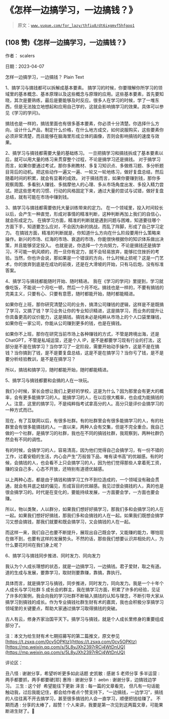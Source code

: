 # 《怎样一边搞学习，一边搞钱？》

> 原文：[`www.yuque.com/for_lazy/thfiu8/dt6ixgmvf5hfgoo1`](https://www.yuque.com/for_lazy/thfiu8/dt6ixgmvf5hfgoo1)



## (108 赞)《怎样一边搞学习，一边搞钱？》 

作者： scalers 

日期：2023-04-07 

怎样一边搞学习，一边搞钱？ ​Plain Text

1、搞学习与搞钱都可以拆解成基本要素。 搞学习的时候，你要理解你所学习的领域里的基本概念、基本原理以及这些概念与原理的应用。这些基本要素，首先要知晓，其次是要熟练，最后是要能够及时反应。很多人在学习的时候，学了一堆东西，但是无法独立地想起和应用自己学的，这就会影响搞学习的效果。具体可以参见《学习的学问》。 

搞钱也是一样的，搞钱里面也有很多基本要素，你必须十分清楚。你选择什么方向，设计什么产品，制定什么价格，在什么地方成交，如何说服购买，这些要素你必须非常清楚，而且能够在脑海里形成立体的画像，否则会影响搞钱的速度与效果。 

2、搞学习与搞钱都需要大量的基础练习。 一旦把搞学习和搞钱拆成了基本要素以后，就可以用大量的练习来贯穿整个过程，不论是搞学习还是搞钱。 对于搞学习而言，如果你要通过考试，那你多刷教材、多复习知识点、多做练习题、多分析题目背后的动机。把这些动作一遍又一遍、一轮又一轮地练习，做好复盘总结，然后随着时间的积累，就会有显著的成效。 对于搞钱而言，如果你要赚到钱，那你多观察周围、多看别人赚钱、多揣摩他人的心理、多从市场角度出发、多投入精力尝试。把这些思考的习惯、行动的风格固定下来，通过大量的尝试与试错，做好复盘总结，就有可能在市场中赚到钱。 

3、搞学习与搞钱都需要依托大量训练带来的定力。 在一个领域里，投入时间较长以后，会产生一种直觉，形成对事情的精准判断，这种判断再加上我们的自信心，就会形成定力。 在搞学习方面，精准的判断就是遇到问题与困难，知道要往哪个方面下手，知道要怎么应对，不会因为新的挑战，而乱了阵脚，形成了自己学习定力。 在搞钱方面，精准的判断就是，你知道什么方向在什么阶段要用什么策略来操作。新兴的市场、红海的市场、衰退的市场，你能很快根据你的知识体系做出决策，并且能够坚定投入。 也就是说，你选择一个方向努力，不论是搞钱还是搞学习，不可能一帆风顺的，而一旦你有定力，就不会轻易放弃，能够扛住挫折的考验。当然，你也许会说，那如果是一个错误的方向，什么时候止损呢？这是一门艺术，你的放弃到底是在成功的前夜，还是在大滑坡的开始，只有马后炮，没有标准答案。 

4、搞学习与搞钱都能随时开始、随时精进。 我在《学习的学问》里提到，学习就像吃饭，不能说一个月吃一顿，然后一个月不吃。搞钱也是一样的，不要有搞钱的完美主义，只要有心、只要有意愿，随时都能开始，随时都能精进。 

如果你在上班，那你研究清楚公司的业务，搞清公司赚钱的逻辑，这样是不是既搞了学习，又搞了钱？学习业务让你的专业知识精进，这是搞学习，而业务的提升让你具备更高的议价能力，这是搞钱。搞钱未必是纯粹从市场上的个人口袋里赚钱，如果你在一家公司，你能从公司赚到更多的钱，也是在搞钱。 

如果你不上班，那你在研究当前市场上各种赚钱的方式，不管是跨境出海，还是 ChatGPT，不管是私域运营，还是个人 IP，是不是都要学习现有行业的打法，这部分是不是在搞学习？当你学习了一定阶段，需要开始动手操作，这是不是在搞钱？当你搞到了钱，是不是要复盘总结，这是不是在搞学习？当你亏了钱，是不是要分析经验教训，是不是在搞学习？ 

所以，搞钱和搞学习，随时都能开始，随时都能精进。 

5、搞学习与搞钱都要和会搞的人在一块玩。 

我们小时候，家长会想让我们上更好的学校，这是为什么？因为那里会有更大的概率，会有更多能搞学习的人。能搞学习的人，在以后很大概率，也会成为能搞钱的人。注意，这里的搞学习，不是纯粹指考试拿高分的人。高分只是评价会搞学习的一种方式而已。 

现在，有了互联网以后，有很多社群。有的社群里会有很多能搞学习的人，有的社群里会有很多能搞钱的人。一直以来，两种人会有交集，但是不完全重合。我自己做的一个社群，是搞学习的社群，我也在不同的搞钱社群，我观察到，两种社群仍然会有不同的调性。 

有的时候，会搞学习的人，容易清高，因为他们觉得自己会搞学习，有一份不错的工作，过着安稳的生活，内心会产生“万般皆下品，唯有读书高”的优越感。有的时候，会搞钱的人，也会看不上只会搞学习的人，因为他们觉得那些人拿着死工资，赚的没自己多，心态不开放，还特别有道德优越感。 

以上两种心态，都是由于搞钱和搞学习工作不到位造成的，一个领域没有融会贯通，就会有井底之蛙的偏见，形成盲目的优越感。我见过很会搞钱的人，真的也是很会搞学习的。时代是在变化的，要能持续发展，一方面要会学，一方面也要会赚。 

所以，物以类聚，人以群分，如果我们想好好搞学习，那我们多和会搞学习的人在一起。如果我们想好好搞钱，那我们多和会搞钱的人在一起。如果我们既想会搞学习又想会搞钱，那我们就要和既会搞学习，又会搞钱的人在一起。 

而这样一来，我们自己也要不断提升，展现出自己既会学，又能赚的能力，哪怕现在做不到，也要有这样的发展势头。不然的话，那些我们想要认识并相处的人，为什么要花时间在我们身上呢？ 

6、搞学习与搞钱同步推进、同时发力、同向发力 

我认为个人成长理想的状态，就是一边搞学习，一边搞钱。君子爱财，取之有道。道的生成与发展，要靠学习，取财则要靠赚，靠搞，靠执行。 

具体而言，就是搞学习与搞钱，同步推进，同时发力，同向发力。我是一个十年个人成长与学习社群 S 成长会的群主，我在搞学习方面，积累了许多的经验，见证了许多的案例，我会向我的学习社群不断输入搞钱的认知与理念，不断引导大家从搞学习到搞钱的成长。作为专业搞钱社群生财有术的嘉宾，我也会积极分享搞学习领域里的关键要点，帮助大家通过搞学习取得搞钱的突破。 

古人有云，修身齐家治国平天下。搞学习与搞钱，就是个人成长里修身的重要组成部分了。 

注：本文为给生财有术七期招募写的第二篇推文，原文参见[https://t.zsxq.com/0cv5OPKtz](https://t.zsxq.com/0cv5OPKtz)[https://mp.weixin.qq.com/s/5L8yJXh2397rRCj4WtDnUQ](https://mp.weixin.qq.com/s/5L8yJXh2397rRCj4WtDnUQ) 

评论区： 

丑八怪 : 谢谢分享，希望听听更多如此话题 史凯敏 : 感谢 S 老师分享 多半运营 : 两手都要抓，两手都要硬[耶] 惠玲 : 谢谢分享！ aebn : 谢谢分享，边搞钱边学习。 三生 : 这个好  希望能往下更新 泽言 : 每一篇的文章看完， 但凡有一句话能触动我，过后我能记住，都会给作者点个赞支持下，“一边搞钱，一边学习”，搞钱的人往往离不开去搞学习，甚至很多搞钱的人会一直学习，顺便把钱给赚了。 不期而遇 : 分享的太棒了，超赞！个人来讲，我要是第一次见到这两篇文章，可能果断进生财了。🤣